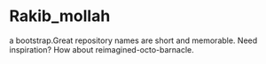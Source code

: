 # Rakib_mollah
a bootstrap.Great repository names are short and memorable. Need inspiration? How about reimagined-octo-barnacle.
